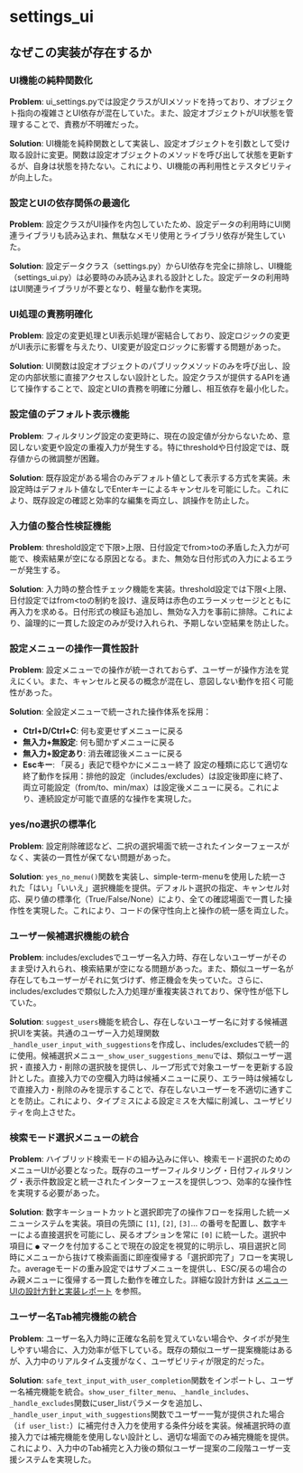 # settings_ui

## なぜこの実装が存在するか

### UI機能の純粋関数化
**Problem**: ui_settings.pyでは設定クラスがUIメソッドを持っており、オブジェクト指向の複雑さとUI依存が混在していた。また、設定オブジェクトがUI状態を管理することで、責務が不明確だった。

**Solution**: UI機能を純粋関数として実装し、設定オブジェクトを引数として受け取る設計に変更。関数は設定オブジェクトのメソッドを呼び出して状態を更新するが、自身は状態を持たない。これにより、UI機能の再利用性とテスタビリティが向上した。

### 設定とUIの依存関係の最適化
**Problem**: 設定クラスがUI操作を内包していたため、設定データの利用時にUI関連ライブラリも読み込まれ、無駄なメモリ使用とライブラリ依存が発生していた。

**Solution**: 設定データクラス（settings.py）からUI依存を完全に排除し、UI機能（settings_ui.py）は必要時のみ読み込まれる設計とした。設定データの利用時はUI関連ライブラリが不要となり、軽量な動作を実現。

### UI処理の責務明確化
**Problem**: 設定の変更処理とUI表示処理が密結合しており、設定ロジックの変更がUI表示に影響を与えたり、UI変更が設定ロジックに影響する問題があった。

**Solution**: UI関数は設定オブジェクトのパブリックメソッドのみを呼び出し、設定の内部状態に直接アクセスしない設計とした。設定クラスが提供するAPIを通じて操作することで、設定とUIの責務を明確に分離し、相互依存を最小化した。

### 設定値のデフォルト表示機能
**Problem**: フィルタリング設定の変更時に、現在の設定値が分からないため、意図しない変更や設定の重複入力が発生する。特にthresholdや日付設定では、既存値からの微調整が困難。

**Solution**: 既存設定がある場合のみデフォルト値として表示する方式を実装。未設定時はデフォルト値なしでEnterキーによるキャンセルを可能にした。これにより、既存設定の確認と効率的な編集を両立し、誤操作を防止した。

### 入力値の整合性検証機能
**Problem**: threshold設定で下限>上限、日付設定でfrom>toの矛盾した入力が可能で、検索結果が空になる原因となる。また、無効な日付形式の入力によるエラーが発生する。

**Solution**: 入力時の整合性チェック機能を実装。threshold設定では下限<上限、日付設定ではfrom<toの制約を設け、違反時は赤色のエラーメッセージとともに再入力を求める。日付形式の検証も追加し、無効な入力を事前に排除。これにより、論理的に一貫した設定のみが受け入れられ、予期しない空結果を防止した。

### 設定メニューの操作一貫性設計
**Problem**: 設定メニューでの操作が統一されておらず、ユーザーが操作方法を覚えにくい。また、キャンセルと戻るの概念が混在し、意図しない動作を招く可能性があった。

**Solution**: 全設定メニューで統一された操作体系を採用：
- **Ctrl+D/Ctrl+C**: 何も変更せずメニューに戻る
- **無入力+無設定**: 何も聞かずメニューに戻る  
- **無入力+設定あり**: 消去確認後メニューに戻る
- **Escキー**: 「戻る」表記で穏やかにメニュー終了
設定の種類に応じて適切な終了動作を採用：排他的設定（includes/excludes）は設定後即座に終了、両立可能設定（from/to、min/max）は設定後メニューに戻る。これにより、連続設定が可能で直感的な操作を実現した。

### yes/no選択の標準化
**Problem**: 設定削除確認など、二択の選択場面で統一されたインターフェースがなく、実装の一貫性が保てない問題があった。

**Solution**: `yes_no_menu()`関数を実装し、simple-term-menuを使用した統一された「はい」「いいえ」選択機能を提供。デフォルト選択の指定、キャンセル対応、戻り値の標準化（True/False/None）により、全ての確認場面で一貫した操作性を実現した。これにより、コードの保守性向上と操作の統一感を両立した。

### ユーザー候補選択機能の統合
**Problem**: includes/excludesでユーザー名入力時、存在しないユーザーがそのまま受け入れられ、検索結果が空になる問題があった。また、類似ユーザー名が存在してもユーザーがそれに気づけず、修正機会を失っていた。さらに、includes/excludesで類似した入力処理が重複実装されており、保守性が低下していた。

**Solution**: `suggest_users`機能を統合し、存在しないユーザー名に対する候補選択UIを実装。共通のユーザー入力処理関数`_handle_user_input_with_suggestions`を作成し、includes/excludesで統一的に使用。候補選択メニュー`_show_user_suggestions_menu`では、類似ユーザー選択・直接入力・削除の選択肢を提供し、ループ形式で対象ユーザーを更新する設計とした。直接入力での空欄入力時は候補メニューに戻り、エラー時は候補なしで直接入力・削除のみを提示することで、存在しないユーザーを不適切に通すことを防止。これにより、タイプミスによる設定ミスを大幅に削減し、ユーザビリティを向上させた。

### 検索モード選択メニューの統合
**Problem**: ハイブリッド検索モードの組み込みに伴い、検索モード選択のためのメニューUIが必要となった。既存のユーザーフィルタリング・日付フィルタリング・表示件数設定と統一されたインターフェースを提供しつつ、効率的な操作性を実現する必要があった。

**Solution**: 数字キーショートカットと選択即完了の操作フローを採用した統一メニューシステムを実装。項目の先頭に `[1]`, `[2]`, `[3]`... の番号を配置し、数字キーによる直接選択を可能にし、戻るオプションを常に `[0]` に統一した。選択中項目に `●` マークを付加することで現在の設定を視覚的に明示し、項目選択と同時にメニューから抜けて検索画面に即座復帰する「選択即完了」フローを実現した。averageモードの重み設定ではサブメニューを提供し、ESC/戻るの場合のみ親メニューに復帰する一貫した動作を確立した。詳細な設計方針は [メニューUIの設計方針と実装レポート](../docs/20250716-menu.md) を参照。

### ユーザー名Tab補完機能の統合
**Problem**: ユーザー名入力時に正確な名前を覚えていない場合や、タイポが発生しやすい場合に、入力効率が低下している。既存の類似ユーザー提案機能はあるが、入力中のリアルタイム支援がなく、ユーザビリティが限定的だった。

**Solution**: `safe_text_input_with_user_completion`関数をインポートし、ユーザー名補完機能を統合。`show_user_filter_menu`、`_handle_includes`、`_handle_excludes`関数にuser_listパラメータを追加し、`_handle_user_input_with_suggestions`関数でユーザー一覧が提供された場合（`if user_list:`）に補完付き入力を使用する条件分岐を実装。候補選択時の直接入力では補完機能を使用しない設計とし、適切な場面でのみ補完機能を提供。これにより、入力中のTab補完と入力後の類似ユーザー提案の二段階ユーザー支援システムを実現した。